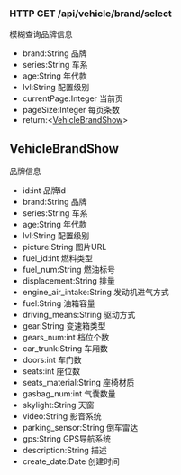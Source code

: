 ### HTTP GET /api/vehicle/brand/select
模糊查询品牌信息
+ brand:String 品牌
+ series:String 车系
+ age:String 年代款
+ lvl:String 配置级别
+ currentPage:Integer 当前页
+ pageSize:Integer 每页条数
+ return:&lt;[VehicleBrandShow](#VehicleBrandShow)&gt;

## VehicleBrandShow
品牌信息
+ id:int 品牌id
+ brand:String 品牌
+ series:String 车系
+ age:String 年代款
+ lvl:String 配置级别
+ picture:String 图片URL
+ fuel_id:int 燃料类型
+ fuel_num:String 燃油标号
+ displacement:String 排量
+ engine_air_intake:String 发动机进气方式
+ fuel:String 油箱容量
+ driving_means:String 驱动方式
+ gear:String 变速箱类型
+ gears_num:int 档位个数
+ car_trunk:String 车厢数
+ doors:int 车门数
+ seats:int 座位数
+ seats_material:String 座椅材质
+ gasbag_num:int 气囊数量
+ skylight:String 天窗
+ video:String 影音系统
+ parking_sensor:String 倒车雷达
+ gps:String GPS导航系统
+ description:String 描述
+ create_date:Date 创建时间
